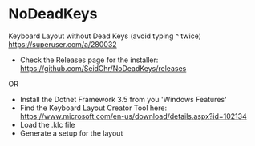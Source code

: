 # NoDeadKeys
Keyboard Layout without Dead Keys (avoid typing ^ twice)
https://superuser.com/a/280032

- Check the Releases page for the installer: https://github.com/SeidChr/NoDeadKeys/releases

OR

- Install the Dotnet Framework 3.5 from you 'Windows Features'
- Find the Keyboard Layout Creator Tool here: https://www.microsoft.com/en-us/download/details.aspx?id=102134
- Load the .klc file
- Generate a setup for the layout
